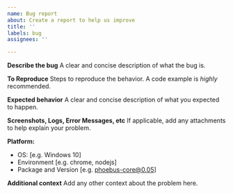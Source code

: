```yaml
---
name: Bug report
about: Create a report to help us improve
title: ''
labels: bug
assignees: ''

---
```


**Describe the bug**
A clear and concise description of what the bug is.

**To Reproduce**
Steps to reproduce the behavior. A code example is *highly* recommended.

**Expected behavior**
A clear and concise description of what you expected to happen.

**Screenshots, Logs, Error Messages, etc**
If applicable, add any attachments to help explain your problem.

**Platform:**
 - OS: [e.g. Windows 10]
 - Environment [e.g. chrome, nodejs]
 - Package and Version [e.g. phoebus-core@0.05]

**Additional context**
Add any other context about the problem here.
